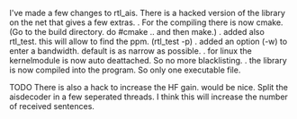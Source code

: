 I've made a few changes to rtl_ais. There is a hacked version of the library on the net that gives a few extras.
. For the compiling there is now cmake. (Go to the build directory. do #cmake .. and then make.)
. added also rtl_test. this will allow to find the ppm. (rtl_test -p)
. added an option (-w) to enter a bandwidth. default is as narrow as possible.
. for linux the kernelmodule is now auto deattached. So no more blacklisting.
. the library is now compiled into the program. So only one executable file.

TODO
There is also a hack to increase the HF gain. would be nice.
Split the aisdecoder in a few seperated threads. I think this will increase the number of received sentences.
